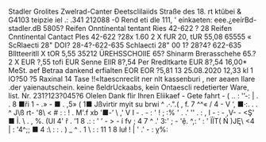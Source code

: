 Stadler Grolites Zwelrad-Canter Đeetsclilaiids Straße des 18. rt ktũbei & G4103 teipzie iel .: .341 212088 -0 Rend eti dle 111, ' eínkaeten: eee.¿eeírBd-stadler.dB 5805? Reifen Onntínental tentant Ries 42-622 ? 28 Reifen Cnntínental Cantact Ples 42-622 ?28x 1.60 2 X fUR 20, tUR 55,08 65555 « ScRlaecti 28" DOI? 28-4?-622-635 Schlaecti 28" 00 1? 28?4? 622-635 Blltteeritll X tOR 5,55 35212 ÜREHSSCHOIIE 65? Shinarm Brerasschehe 65.? 2 X EUR ?,55 tofi EUR Senne EllR 8?,54 Per Rredltkarte EUR 8?,54 16,00* MeSt. aef Betraa dankend erfialten EOR EOR ?5,81 13 25.08.2020 12,33 kl 1 IO?50 ?5 Raxinal 14 Tase !!«Itaescnreclit ner nlt kassenburi , ner aeaen Ilare .der yaienautschein. keine ßeldrUckaabs, kein Ontaescli redetierter Ware, list. Nr. 231?123?045?6 Olelen Dank flir Ihren Eliikaef - Gete fahrt - ( .. : '’-: | . . 8 ■ři 1 - .» - ■ . ,5» ( 1■ Jßvirtir myit su brwi ^ .·.".( , f. 7 ^^« / 4 - V ‘, ■·:. . . ^ J\ß rt- '8\ < # : : ! . M'.f xb '■-’ \ ,' V I - . - : ' ! ; :% ' . .’ '' . : , I - : - ,V- - <Ş' ■ Ỉ. \ . , %. (Ul 4' ř . ’1 8 .: : ' ’ - > - í fv ; 4 7 ^ .' 3:' ; - 'ệ. ^,: ' : ' ÏÏT( Ń )JĘ\ <4 | : '4^;; ■ 4 :\ : : . ) _ ^ . 1 \ : : 11 1 8 luł ! | ' .' - : ỵ%: